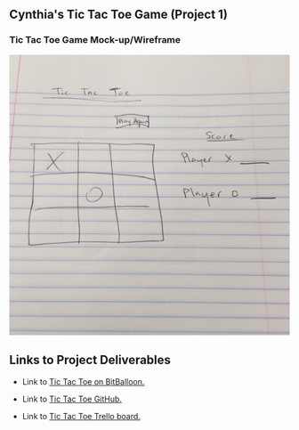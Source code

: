 <h2>Cynthia's Tic Tac Toe Game (Project 1)</h2>

<h3>Tic Tac Toe Game Mock-up/Wireframe</h3>

  <img src="https://github.com/cynthiahanna/project1tictactoe/blob/master/app/images/tictactoewireframe.jpg" style="max-width:100%;">

<h2>Links to Project Deliverables</h2>

  <ul>
    <li>Link to <a href="http://biographer-aaron-40083.bitballoon.com/">Tic Tac Toe on BitBalloon.</a></li>
  </ul>

  <ul>
    <li>Link to <a href="https://github.com/cynthiahanna/project1tictactoe/">Tic Tac Toe GitHub.</a></li>
  </ul>

  <ul>
    <li>Link to <a href="https://trello.com/b/pJQ4vvzX/tic-tac-toe/">Tic Tac Toe Trello board.</a></li>
  </ul>

